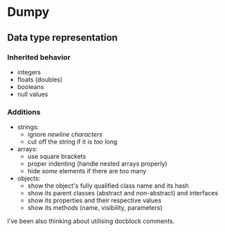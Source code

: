 # Dumpy

## Data type representation

### Inherited behavior

- integers
- floats (doubles)
- booleans
- null values

### Additions

- strings:
    - ignore *newline characters*
    - cut off the string if it is *too* long
- arrays:
    - use square brackets
    - proper indenting (handle nested arrays properly)
    - hide *some* elements if there are too many
- objects:
    - show the object's fully qualified class name and its hash
    - show its parent classes (abstract and non-abstract) and interfaces
    - show its properties and their respective values
    - show its methods (name, visibility, parameters)

I've been also thinking about utilising docblock comments.
